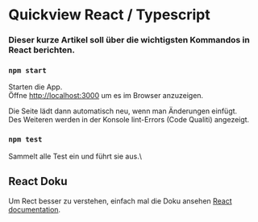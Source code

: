 # Quickview React / Typescript

### Dieser kurze Artikel soll über die wichtigsten Kommandos in React berichten.

### `npm start`

Starten die App.\
Öffne [http://localhost:3000](http://localhost:3000) um es im Browser anzuzeigen.

Die Seite lädt dann automatisch neu, wenn man Änderungen einfügt.\
Des Weiteren werden in der Konsole lint-Errors (Code Qualiti) angezeigt.

### `npm test`

Sammelt alle Test ein und führt sie aus.\


## React Doku

Um Rect besser zu verstehen, einfach mal die Doku ansehen [React documentation](https://reactjs.org/).

